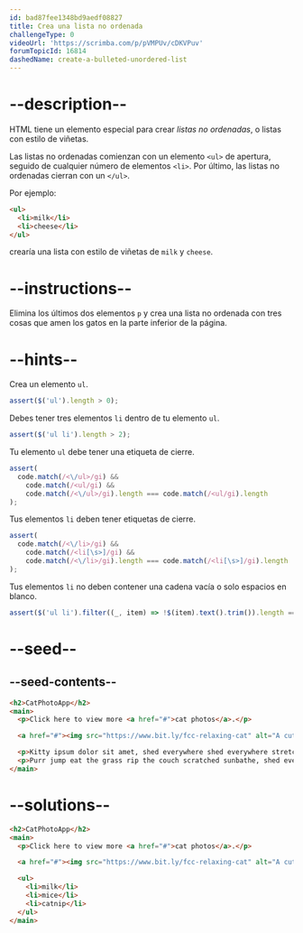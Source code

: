 ```yaml
---
id: bad87fee1348bd9aedf08827
title: Crea una lista no ordenada
challengeType: 0
videoUrl: 'https://scrimba.com/p/pVMPUv/cDKVPuv'
forumTopicId: 16814
dashedName: create-a-bulleted-unordered-list
---
```


# --description--

HTML tiene un elemento especial para crear <dfn>listas no ordenadas</dfn>, o listas con estilo de viñetas.

Las listas no ordenadas comienzan con un elemento `<ul>` de apertura, seguido de cualquier número de elementos `<li>`. Por último, las listas no ordenadas cierran con un `</ul>`.

Por ejemplo:

```html
<ul>
  <li>milk</li>
  <li>cheese</li>
</ul>
```

crearía una lista con estilo de viñetas de `milk` y `cheese`.

# --instructions--

Elimina los últimos dos elementos `p` y crea una lista no ordenada con tres cosas que amen los gatos en la parte inferior de la página.

# --hints--

Crea un elemento `ul`.

```js
assert($('ul').length > 0);
```

Debes tener tres elementos `li` dentro de tu elemento `ul`.

```js
assert($('ul li').length > 2);
```

Tu elemento `ul` debe tener una etiqueta de cierre.

```js
assert(
  code.match(/<\/ul>/gi) &&
    code.match(/<ul/gi) &&
    code.match(/<\/ul>/gi).length === code.match(/<ul/gi).length
);
```

Tus elementos `li` deben tener etiquetas de cierre.

```js
assert(
  code.match(/<\/li>/gi) &&
    code.match(/<li[\s>]/gi) &&
    code.match(/<\/li>/gi).length === code.match(/<li[\s>]/gi).length
);
```

Tus elementos `li` no deben contener una cadena vacía o solo espacios en blanco.

```js
assert($('ul li').filter((_, item) => !$(item).text().trim()).length === 0);
```

# --seed--

## --seed-contents--

```html
<h2>CatPhotoApp</h2>
<main>
  <p>Click here to view more <a href="#">cat photos</a>.</p>

  <a href="#"><img src="https://www.bit.ly/fcc-relaxing-cat" alt="A cute orange cat lying on its back."></a>

  <p>Kitty ipsum dolor sit amet, shed everywhere shed everywhere stretching attack your ankles chase the red dot, hairball run catnip eat the grass sniff.</p>
  <p>Purr jump eat the grass rip the couch scratched sunbathe, shed everywhere rip the couch sleep in the sink fluffy fur catnip scratched.</p>
</main>
```

# --solutions--

```html
<h2>CatPhotoApp</h2>
<main>
  <p>Click here to view more <a href="#">cat photos</a>.</p>

  <a href="#"><img src="https://www.bit.ly/fcc-relaxing-cat" alt="A cute orange cat lying on its back."></a>

  <ul>
    <li>milk</li>
    <li>mice</li>
    <li>catnip</li>
  </ul>
</main>
```
